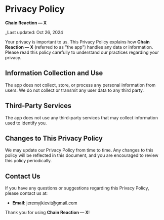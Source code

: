 # Privacy Policy

**Chain Reaction — X**

_Last updated: Oct 26, 2024

Your privacy is important to us. This Privacy Policy explains how **Chain Reaction — X** (referred to as "the app") handles any data or information. Please read this policy carefully to understand our practices regarding your privacy.

## Information Collection and Use

The app does not collect, store, or process any personal information from users. We do not collect or transmit any user data to any third party.

## Third-Party Services

The app does not use any third-party services that may collect information used to identify you.

## Changes to This Privacy Policy

We may update our Privacy Policy from time to time. Any changes to this policy will be reflected in this document, and you are encouraged to review this policy periodically.

## Contact Us

If you have any questions or suggestions regarding this Privacy Policy, please contact us at:

- **Email**: jeremyjkievit@gmail.com

Thank you for using **Chain Reaction — X**!
